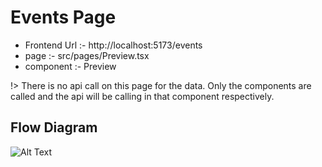 # Events Page

- Frontend Url :- http://localhost:5173/events
- page :- src/pages/Preview.tsx
- component :- Preview

!> There is no api call on this page for the data. Only the components are called and the api will be calling in that component respectively.

## Flow Diagram
![Alt Text](./DashboardPage.webp)     
